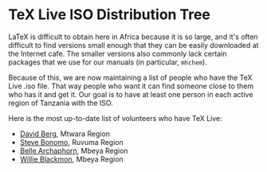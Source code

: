 # TeX Live ISO Distribution Tree #
LaTeX is difficult to obtain here in Africa because it is so large, and it's often difficult to find versions small enough that they can be easily downloaded at the Internet cafe. The smaller versions also commonly lack certain packages that we use for our manuals (in particular, `mhchem`).

Because of this, we are now maintaining a list of people who have the TeX Live .iso file. That way people who want it can find someone close to them who has it and get it. Our goal is to have at least one person in each active region of Tanzania with the ISO.

Here is the most up-to-date list of volunteers who have TeX Live:
  * [David Berg](mailto:dberg918@gmail.com), Mtwara Region
  * [Steve Bonomo](mailto:sbonomo3@gmail.com), Ruvuma Region
  * [Belle Archaphorn](mailto:belledundi@gmail.com), Mbeya Region
  * [Willie Blackmon](mailto:willieblackmon@gmail.com), Mbeya Region